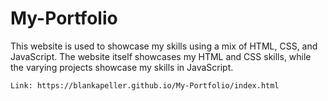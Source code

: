 # My-Portfolio

This website is used to showcase my skills using a mix of HTML, CSS, and JavaScript. The website itself showcases my HTML and CSS skills, while the varying projects showcase my skills in JavaScript.
```
Link: https://blankapeller.github.io/My-Portfolio/index.html

